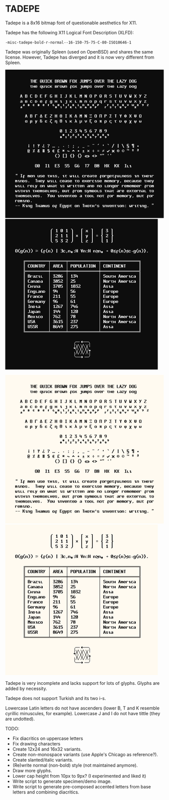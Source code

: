 #                                TADEPE

Tadepe is a 8x16 bitmap font of questionable aesthetics for X11.

Tadepe has the following X11 Logical Font Description (XLFD):

	-misc-tadepe-bold-r-normal--16-150-75-75-C-80-ISO10646-1

Tadepe was originally Spleen (used on OpenBSD) and shares the same
license. However, Tadepe has diverged and it is now very different
from Spleen.

![text specimen, dark background](./specimen-dark-text.png)
![draw specimen, dark background](./specimen-dark-draw.png)

![text specimen, light background](./specimen-light-text.png)
![draw specimen, light background](./specimen-light-draw.png)

Tadepe is very incomplete and lacks support for lots of glyphs.
Glyphs are added by necessity.

Tadepe does not support Turkish and its two i-s.

Lowercase Latin letters do not have ascenders (lower B, T and K
resemble cyrillic minuscules, for example).  Lowercase J and I
do not have tittle (they are undotted).

TODO:
* Fix diacritics on uppercase letters
* Fix drawing characters
* Create 12x24 and 16x32 variants.
* Create non-monospace variants (use Apple's Chicago as reference?).
* Create slanted/italic variants.
* (Re)write normal (non-bold) style (not maintained anymore).
* Draw more glyphs.
* Lower cap height from 10px to 9px? (I experimented and liked it)
* Write script to generate specimen/demo image.
* Write script to generate pre-composed accented letters from base
  letters and combining diacritics.
